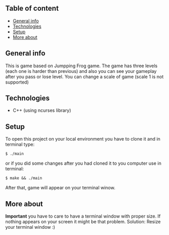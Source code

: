 ## Table of content
* [General info](#general-info)
* [Technologies](#technologies)
* [Setup](#setup)
* [More about](#more-about)

## General info
This is game based on Jumpping Frog game. The game has three levels (each one is harder than previous) and also you can see your gameplay after you pass or lose level. You can change a scale of game (scale 1 is not supported)

## Technologies
* C++ (using ncurses library)

## Setup
To open this project on your local environment you have to clone it and in terminal type:
````
$ ./main
````
or if you did some changes after you had cloned it to you computer use in terminal:
``````
$ make && ./main
``````
After that, game will appear on your terminal winow.

## More about
  **Important** you have to care to have a terminal window with proper size. If nothing appears on your screen it might be that problem. Solution: Resize your terminal window :)
